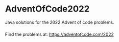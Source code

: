 # AdventOfCode2022
Java solutions for the 2022 Advent of code problems.
###
Find the problems at: https://adventofcode.com/2022
